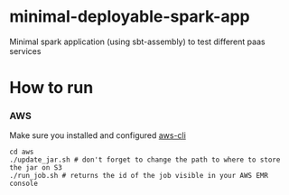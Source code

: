 # minimal-deployable-spark-app
Minimal spark application (using sbt-assembly) to test different paas services

# How to run
### AWS
Make sure you installed and configured [aws-cli](https://aws.amazon.com/cli/)

```
cd aws
./update_jar.sh # don't forget to change the path to where to store the jar on S3
./run_job.sh # returns the id of the job visible in your AWS EMR console 

```